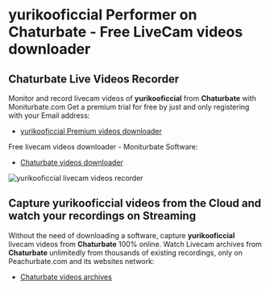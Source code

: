 # yurikooficcial Performer on Chaturbate - Free LiveCam videos downloader

## Chaturbate Live Videos Recorder

Monitor and record livecam videos of **yurikooficcial** from **Chaturbate** with Moniturbate.com
Get a premium trial for free by just and only registering with your Email address:
* [yurikooficcial Premium videos downloader](https://moniturbate.com/request-demo-licence-key.html)

Free livecam videos downloader - Moniturbate Software:
* [Chaturbate videos downloader](https://moniturbate.com/moniturbate-download-software.html)

![yurikooficcial livecam videos recorder](https://peachurnet.com/templates/moniturbate-software.png)


## Capture yurikooficcial videos from the Cloud and watch your recordings on Streaming

Without the need of downloading a software, capture **yurikooficcial** livecam videos from **Chaturbate** 100% online.
Watch Livecam archives from **Chaturbate** unlimitedly from thousands of existing recordings, only on Peachurbate.com and its websites network:
* [Chaturbate videos archives](https://peachurnet.com/)